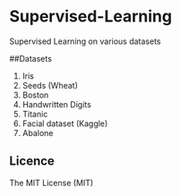 # Supervised-Learning
Supervised Learning on various datasets

##Datasets
1. Iris
2. Seeds (Wheat)
3. Boston
4. Handwritten Digits
5. Titanic
6. Facial dataset (Kaggle)
7. Abalone

## Licence
The MIT License (MIT)

